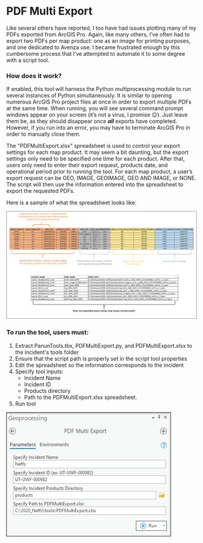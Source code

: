 # PDF Multi Export

Like several others have reported, I too have had issues plotting many of my PDFs exported from ArcGIS Pro. Again, like many others, I’ve often had to export two PDFs per map product: one as an *image* for printing purposes, and one dedicated to Avenza use. I became frustrated enough by this cumbersome process that I’ve attempted to automate it to some degree with a script tool.

### How does it work?

If enabled, this tool will harness the Python multiprocessing module to run several instances of Python simultaneously. It is similar to opening numerous ArcGIS Pro project files at once in order to export multiple PDFs at the same time. When running, you will see several command prompt windows appear on your screen (it’s not a virus, I promise :wink:). Just leave them be, as they should disappear once ***all*** exports have completed. However, if you run into an error, you may have to terminate ArcGIS Pro in order to manually close them.

The "PDFMultiExport.xlsx" spreadsheet is used to control your export settings for each map product. It may seem a bit daunting, but the export settings only need to be specified one time for each product. After that, users only need to enter their export request, products date, and operational period prior to running the tool. For each map product, a user’s export request can be GEO, IMAGE, GEOIMAGE, GEO AND IMAGE, or NONE. The script will then use the information entered into the spreadsheet to export the requested PDFs.

Here is a sample of what the spreadsheet looks like:

![screenshot_PDFMultiExport_1.png](/docs/screenshot_PDFMultiExport_1.png?raw=true)

### To run the tool, users must:
1. Extract PanunTools.tbx, PDFMultiExport.py, and PDFMultiExport.xlsx to the incident's tools folder
2. Ensure that the script path is properly set in the script tool properties
3. Edit the spreadsheet so the information corresponds to the incident
4. Specify tool inputs:
    - Incident Name
    - Incident ID
    - Products directory
    - Path to the PDFMultiExport.xlsx spreadsheet.
5. Run tool

![screenshot_PDFMultiExport_2.png](/docs/screenshot_PDFMultiExport_2.png?raw=true)
